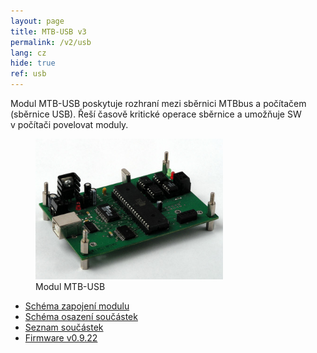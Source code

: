 ```yaml
---
layout: page
title: MTB-USB v3
permalink: /v2/usb
lang: cz
hide: true
ref: usb
---
```


Modul MTB-USB poskytuje rozhraní mezi sběrnici MTBbus a počítačem (sběrnice
USB). Řeší časově kritické operace sběrnice a umožňuje SW v počítači povelovat
moduly.

<figure>
<img src="/assets/img/mtbusb_foto.jpg" alt="Modul MTB-USB" style="max-width: 300px">
<figcaption>Modul MTB-USB</figcaption>
</figure>

 * [Schéma zapojení modulu](/assets/pdf/mtb-usb31_sch.pdf)
 * [Schéma osazení součástek](/assets/mtb-usb-osazeni.zip)
 * [Seznam součástek](/assets/pdf/mtb-usb31_souc.pdf)
 * [Firmware v0.9.22](/assets/mtb-usb_fw_0922.hex)
